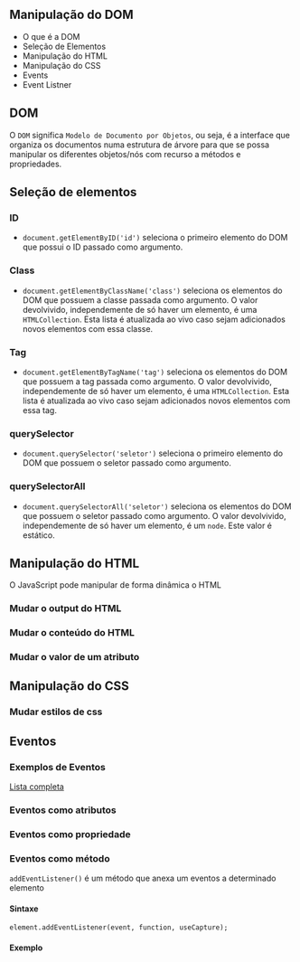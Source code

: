 ## Manipulação do DOM
- O que é a DOM
- Seleção de Elementos
- Manipulação do HTML
- Manipulação do CSS
- Events
- Event Listner


## DOM
O `DOM` significa `Modelo de Documento por Objetos`, ou seja, é a interface que organiza os documentos numa estrutura de árvore para que se possa manipular os diferentes objetos/nós com recurso a métodos e propriedades.

## Seleção de elementos

### ID
- `document.getElementByID('id')` seleciona o primeiro elemento do DOM que possui o ID passado como argumento. 

### Class
- `document.getElementByClassName('class')` seleciona os elementos do DOM que possuem a classe passada como argumento. O valor devolvivido, independemente de só haver um elemento, é uma `HTMLCollection`. Esta lista é atualizada ao vivo caso sejam adicionados novos elementos com essa classe.

### Tag
- `document.getElementByTagName('tag')` seleciona os elementos do DOM que possuem a tag passada como argumento. O valor devolvivido, independemente de só haver um elemento, é uma `HTMLCollection`. Esta lista é atualizada ao vivo caso sejam adicionados novos elementos com essa tag.


### querySelector
- `document.querySelector('seletor')` seleciona o primeiro elemento do DOM que possuem o seletor passado como argumento. 

### querySelectorAll
- `document.querySelectorAll('seletor')` seleciona os elementos do DOM que possuem o seletor passado como argumento. O valor devolvivido, independemente de só haver um elemento, é um `node`. Este valor é estático.

## Manipulação do HTML
O JavaScript pode manipular de forma dinâmica o HTML

### Mudar o output do HTML

### Mudar o conteúdo do HTML

### Mudar o valor de um atributo

## Manipulação do CSS

### Mudar estilos de css

## Eventos

### Exemplos de Eventos

[Lista completa](https://www.w3schools.com/jsref/dom_obj_event.asp)

### Eventos como atributos

### Eventos como propriedade

### Eventos como método
`addEventListener()` é um método que anexa um eventos a determinado elemento

#### Sintaxe
`element.addEventListener(event, function, useCapture);`

#### Exemplo